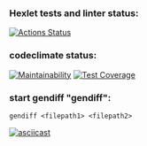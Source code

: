 ### Hexlet tests and linter status:
[![Actions Status](https://github.com/ZoricmaTs/frontend-project-lvl2/workflows/hexlet-check/badge.svg)](https://github.com/ZoricmaTs/frontend-project-lvl2/actions)

### codeclimate status:
[![Maintainability](https://api.codeclimate.com/v1/badges/5a36a0d47c0a44869eb6/maintainability)](https://codeclimate.com/github/ZoricmaTs/frontend-project-lvl2/maintainability)
[![Test Coverage](https://api.codeclimate.com/v1/badges/5a36a0d47c0a44869eb6/test_coverage)](https://codeclimate.com/github/ZoricmaTs/frontend-project-lvl2/test_coverage)

### start gendiff "gendiff":
```gendiff <filepath1> <filepath2>```

[![asciicast](https://asciinema.org/a/GFkTsClBGo9E1Ta2uJqe7KJkm.png)](https://asciinema.org/a/GFkTsClBGo9E1Ta2uJqe7KJkm)
